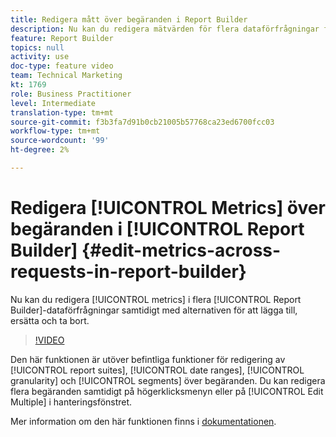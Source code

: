 ```yaml
---
title: Redigera mått över begäranden i Report Builder
description: Nu kan du redigera mätvärden för flera dataförfrågningar från Report Builder på en gång med alternativen för att lägga till, ersätta och ta bort.
feature: Report Builder
topics: null
activity: use
doc-type: feature video
team: Technical Marketing
kt: 1769
role: Business Practitioner
level: Intermediate
translation-type: tm+mt
source-git-commit: f3b3fa7d91b0cb21005b57768ca23ed6700fcc03
workflow-type: tm+mt
source-wordcount: '99'
ht-degree: 2%

---
```



# Redigera [!UICONTROL Metrics] över begäranden i [!UICONTROL Report Builder] {#edit-metrics-across-requests-in-report-builder}

Nu kan du redigera [!UICONTROL metrics] i flera [!UICONTROL Report Builder]-dataförfrågningar samtidigt med alternativen för att lägga till, ersätta och ta bort.

>[!VIDEO](https://video.tv.adobe.com/v/23547/?quality=12)

Den här funktionen är utöver befintliga funktioner för redigering av [!UICONTROL report suites], [!UICONTROL date ranges], [!UICONTROL granularity] och [!UICONTROL segments] över begäranden. Du kan redigera flera begäranden samtidigt på högerklicksmenyn eller på [!UICONTROL Edit Multiple] i hanteringsfönstret.

Mer information om den här funktionen finns i [dokumentationen](https://marketing.adobe.com/resources/help/en_US/arb/edit_multiple_metrics.html).
